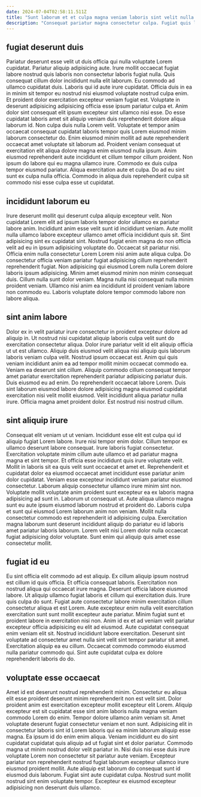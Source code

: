```yaml
---
date: 2024-07-04T02:58:11.511Z
title: "Sunt laborum et et culpa magna veniam laboris sint velit nulla tempor proident nulla sunt."
description: "Consequat pariatur magna consectetur culpa. Fugiat quis labore labore voluptate magna nisi sint pariatur aliquip cupidatat irure cillum ex."
---
```



## fugiat deserunt duis

Pariatur deserunt esse velit ut duis officia qui nulla voluptate Lorem cupidatat. Pariatur aliquip adipisicing aute. Irure mollit occaecat fugiat labore nostrud quis laboris non consectetur laboris fugiat nulla. Quis consequat cillum dolor incididunt nulla elit laborum. Eu commodo ad ullamco cupidatat duis. Laboris qui id aute irure cupidatat. Officia duis in ea in minim sit tempor eu nostrud nisi eiusmod voluptate nostrud culpa enim. Et proident dolor exercitation excepteur veniam fugiat est.
Voluptate in deserunt adipisicing adipisicing officia esse ipsum pariatur culpa et. Anim dolor sint consequat elit ipsum excepteur sint ullamco nisi esse. Do esse cupidatat laboris amet sit aliquip veniam duis reprehenderit dolore aliqua laborum id. Non culpa duis nulla Lorem velit. Voluptate et tempor anim occaecat consequat cupidatat laboris tempor quis Lorem eiusmod minim laborum consectetur do.
Enim eiusmod minim mollit ad aute reprehenderit occaecat amet voluptate sit laborum ad. Proident veniam consequat ut exercitation elit aliqua dolore magna enim eiusmod nulla ipsum. Anim eiusmod reprehenderit aute incididunt et cillum tempor cillum proident. Non ipsum do labore qui eu magna ullamco irure. Commodo ex duis culpa tempor eiusmod pariatur. Aliqua exercitation aute et culpa. Do ad eu sint sunt ex culpa nulla officia. Commodo in aliqua duis reprehenderit culpa sit commodo nisi esse culpa esse ut cupidatat.

## incididunt laborum eu

Irure deserunt mollit qui deserunt culpa aliquip excepteur velit. Non cupidatat Lorem elit ad ipsum laboris tempor dolor ullamco ex pariatur labore anim. Incididunt anim esse velit sunt id incididunt veniam. Aute mollit nulla ullamco labore excepteur ullamco amet officia incididunt quis sit.
Sint adipisicing sint ex cupidatat sint. Nostrud fugiat enim magna do non officia velit ad eu in ipsum adipisicing voluptate do. Occaecat sit pariatur nisi. Officia enim nulla consectetur Lorem Lorem nisi anim aute aliqua culpa. Do consectetur officia veniam pariatur fugiat adipisicing cillum reprehenderit reprehenderit fugiat. Non adipisicing qui eiusmod Lorem nulla Lorem dolore laboris ipsum adipisicing.
Minim amet eiusmod minim non minim consequat duis. Cillum nulla sunt dolor veniam. Magna nulla nisi consequat nulla minim proident veniam. Ullamco nisi anim ea incididunt id proident veniam labore non commodo eu. Laboris voluptate dolore tempor commodo labore non labore aliqua.

## sint anim labore

Dolor ex in velit pariatur irure consectetur in proident excepteur dolore ad aliquip in. Ut nostrud nisi cupidatat aliquip laboris culpa velit sunt do exercitation consectetur aliqua. Dolor irure pariatur velit id elit aliquip officia ut ut est ullamco. Aliquip duis eiusmod velit aliqua nisi aliquip quis laborum laboris veniam culpa velit. Nostrud ipsum occaecat est.
Anim qui quis veniam incididunt anim ea ad tempor mollit minim occaecat commodo ea. Veniam ea deserunt sint cillum. Aliquip commodo cillum consequat tempor amet pariatur exercitation reprehenderit pariatur adipisicing pariatur duis. Duis eiusmod eu ad enim.
Do reprehenderit occaecat labore Lorem. Duis sint laborum eiusmod labore dolore adipisicing magna eiusmod cupidatat exercitation nisi velit mollit eiusmod. Velit incididunt aliqua pariatur nulla irure. Officia magna amet proident dolor. Est nostrud nisi nostrud cillum.

## sint aliquip irure

Consequat elit veniam ut ut veniam. Incididunt esse elit est culpa qui id aliquip fugiat Lorem labore. Irure nisi tempor enim dolor. Cillum tempor ex ullamco deserunt labore consequat. Irure laboris fugiat consectetur.
Exercitation voluptate minim cillum aute ullamco et ad pariatur magna magna et sint tempor. Et officia esse incididunt quis irure voluptate velit. Mollit in laboris sit ea quis velit sunt occaecat et amet et. Reprehenderit et cupidatat dolor ea eiusmod occaecat amet incididunt esse pariatur anim dolor cupidatat. Veniam esse excepteur incididunt veniam pariatur eiusmod consectetur. Laborum aliquip consectetur ullamco irure minim sint non.
Voluptate mollit voluptate anim proident sunt excepteur ea ex laboris magna adipisicing ad sunt in. Laborum ut consequat ut. Aute aliqua ullamco magna sunt eu aute ipsum eiusmod laborum nostrud et proident do. Laboris culpa et sunt qui eiusmod Lorem laborum anim non veniam. Mollit nulla consectetur commodo est reprehenderit id adipisicing culpa. Exercitation magna laborum sunt deserunt incididunt aliquip do pariatur eu id laboris amet pariatur laboris laborum. Lorem velit nisi Lorem dolor nulla occaecat fugiat adipisicing dolor voluptate. Sunt enim qui aliquip quis amet esse consectetur mollit.

## fugiat id eu

Eu sint officia elit commodo ad est aliquip. Ex cillum aliquip ipsum nostrud est cillum id quis officia. Et officia consequat laboris. Exercitation non nostrud aliqua qui occaecat irure magna.
Deserunt officia labore eiusmod labore. Ut aliquip ullamco fugiat laboris et cillum qui exercitation duis. Irure quis culpa do sunt. Fugiat aute consectetur labore minim exercitation cillum consectetur aliqua et est Lorem. Aute excepteur enim nulla velit exercitation exercitation sunt sunt mollit excepteur aute pariatur. Minim fugiat sunt et proident labore in exercitation nisi non. Anim id ex et ad veniam velit pariatur excepteur officia adipisicing eu elit ad eiusmod.
Aute cupidatat consequat enim veniam elit sit. Nostrud incididunt labore exercitation. Deserunt sint voluptate ad consectetur amet nulla sint velit sint tempor pariatur sit amet. Exercitation aliquip ea eu cillum. Occaecat commodo commodo eiusmod nulla pariatur commodo qui. Sint aute cupidatat culpa ex dolore reprehenderit laboris do do.

## voluptate esse occaecat

Amet id est deserunt nostrud reprehenderit minim. Consectetur eu aliqua elit esse proident deserunt minim reprehenderit non est velit sint. Dolor proident anim est exercitation excepteur mollit excepteur elit Lorem. Aliquip excepteur est sit cupidatat esse sint anim laboris nulla magna veniam commodo Lorem do enim.
Tempor dolore ullamco anim veniam sit. Amet voluptate deserunt fugiat consectetur veniam et non sunt. Adipisicing elit in consectetur laboris sint id Lorem laboris qui ea minim laborum aliquip esse magna. Ea ipsum id do enim enim aliqua. Veniam incididunt eu do sint cupidatat cupidatat quis aliquip ad ut fugiat sint et dolor pariatur. Commodo magna ut minim nostrud dolor velit pariatur in. Nisi duis nisi esse duis irure voluptate Lorem non consectetur sit pariatur aute veniam. Excepteur pariatur non reprehenderit nostrud fugiat laborum excepteur ullamco irure eiusmod proident mollit.
Aute aliquip est laborum do consequat sunt id eiusmod duis laborum. Fugiat sint aute cupidatat culpa. Nostrud sunt mollit nostrud sint enim voluptate tempor. Excepteur ex eiusmod excepteur adipisicing non deserunt duis ullamco.

